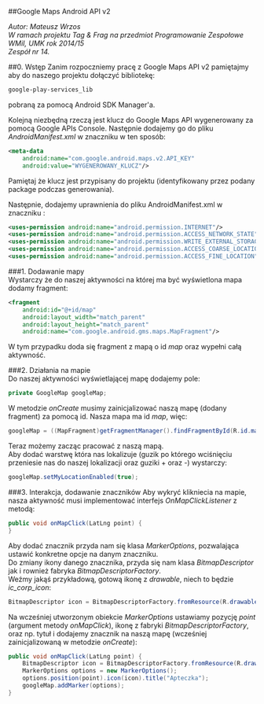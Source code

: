 ##Google Maps Android API v2

*Autor: Mateusz Wrzos* <br />
*W ramach projektu Tag & Frag na przedmiot Programowanie Zespołowe* <br />
*WMiI, UMK rok 2014/15* <br />
*Zespół nr 14.* <br />

##0. Wstęp
Zanim rozpoczniemy pracę z Google Maps API v2 pamiętajmy aby do naszego projektu dołączyć bibliotekę:
```xml
google-play-services_lib
```
pobraną za pomocą Android SDK Manager'a.

Kolejną niezbędną rzeczą jest klucz do Google Maps API wygenerowany za pomocą Google APIs Console.
Następnie dodajemy go do pliku *AndroidManifest.xml* w znaczniku *<application>* w ten sposób:
```xml
<meta-data
	android:name="com.google.android.maps.v2.API_KEY"
	android:value="WYGENEROWANY_KLUCZ"/>
```
Pamiętaj że klucz jest przypisany do projektu (identyfikowany przez podany package podczas generowania).

Następnie, dodajemy uprawnienia do pliku AndroidManifest.xml w znaczniku *<manifest>*:
```xml
<uses-permission android:name="android.permission.INTERNET"/>
<uses-permission android:name="android.permission.ACCESS_NETWORK_STATE"/>
<uses-permission android:name="android.permission.WRITE_EXTERNAL_STORAGE"/>
<uses-permission android:name="android.permission.ACCESS_COARSE_LOCATION"/>
<uses-permission android:name="android.permission.ACCESS_FINE_LOCATION"/>
```

###1. Dodawanie mapy <br />
Wystarczy że do naszej aktywności na której ma być wyświetlona mapa dodamy fragment:
```xml
<fragment 
	android:id="@+id/map"
	android:layout_width="match_parent"
	android:layout_height="match_parent"
	android:name="com.google.android.gms.maps.MapFragment"/>
```
W tym przypadku doda się fragment z mapą o id *map* oraz wypełni całą aktywność.

###2. Działania na mapie <br />
Do naszej aktywności wyświetlającej mapę dodajemy pole:
```java
private GoogleMap googleMap;
```
W metodzie *onCreate* musimy zainicjalizować naszą mapę (dodany fragment) za pomocą id. Nasza mapa ma id *map*, więc:
```java
googleMap = ((MapFragment)getFragmentManager().findFragmentById(R.id.map)).getMap();
```
Teraz możemy zacząc pracować z naszą mapą. <br />
Aby dodać warstwę która nas lokalizuje (guzik po którego wciśnięciu przeniesie nas do naszej lokalizacji oraz guziki + oraz -) wystarczy:
```java
googleMap.setMyLocationEnabled(true);
```
###3. Interakcja, dodawanie znaczników
Aby wykryć klikniecia na mapie, nasza aktywność musi implementować interfejs *OnMapClickListener* z metodą:
```java
public void onMapClick(LatLng point) {
}
```
Aby dodać znacznik przyda nam się klasa *MarkerOptions*, pozwalająca ustawić konkretne opcje na danym znaczniku. <br />
Do zmiany ikony danego znacznika, przyda się nam klasa *BitmapDescriptor* jak i rownież fabryka *BitmapDescriptorFactory*. <br />
Weźmy jakąś przykładową, gotową ikonę z *drawable*, niech to będzie *ic_corp_icon*:
```java
BitmapDescriptor icon = BitmapDescriptorFactory.fromResource(R.drawable.ic_corp_icon);
```
Na wcześniej utworzonym obiekcie *MarkerOptions* ustawiamy pozycję *point* (argument metody *onMapClick*), ikonę z fabryki *BitmapDescriptorFactory*, oraz np. tytuł i dodajemy znacznik na naszą mapę (wcześniej zainicjalizowaną w metodzie *onCreate*):
```java
public void onMapClick(LatLng point) {
	BitmapDescriptor icon = BitmapDescriptorFactory.fromResource(R.drawable.ic_corp_icon);
	MarkerOptions options = new MarkerOptions();
	options.position(point).icon(icon).title("Apteczka");
	googleMap.addMarker(options);
}
```
